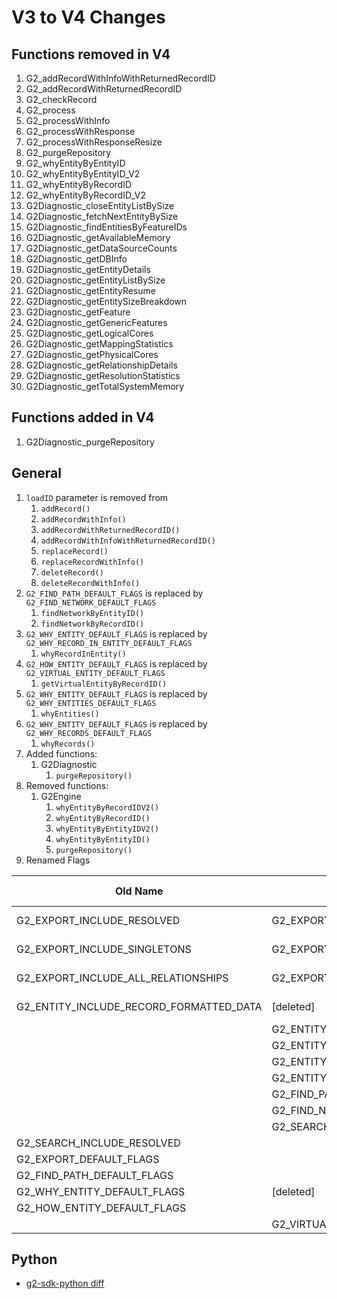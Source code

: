 # V3 to V4 Changes

## Functions removed in V4

1. G2_addRecordWithInfoWithReturnedRecordID
1. G2_addRecordWithReturnedRecordID
1. G2_checkRecord
1. G2_process
1. G2_processWithInfo
1. G2_processWithResponse
1. G2_processWithResponseResize
1. G2_purgeRepository
1. G2_whyEntityByEntityID
1. G2_whyEntityByEntityID_V2
1. G2_whyEntityByRecordID
1. G2_whyEntityByRecordID_V2
1. G2Diagnostic_closeEntityListBySize
1. G2Diagnostic_fetchNextEntityBySize
1. G2Diagnostic_findEntitiesByFeatureIDs
1. G2Diagnostic_getAvailableMemory
1. G2Diagnostic_getDataSourceCounts
1. G2Diagnostic_getDBInfo
1. G2Diagnostic_getEntityDetails
1. G2Diagnostic_getEntityListBySize
1. G2Diagnostic_getEntityResume
1. G2Diagnostic_getEntitySizeBreakdown
1. G2Diagnostic_getFeature
1. G2Diagnostic_getGenericFeatures
1. G2Diagnostic_getLogicalCores
1. G2Diagnostic_getMappingStatistics
1. G2Diagnostic_getPhysicalCores
1. G2Diagnostic_getRelationshipDetails
1. G2Diagnostic_getResolutionStatistics
1. G2Diagnostic_getTotalSystemMemory

## Functions added in V4

1. G2Diagnostic_purgeRepository

## General

1. `loadID` parameter is removed from
    1. `addRecord()`
    1. `addRecordWithInfo()`
    1. `addRecordWithReturnedRecordID()`
    1. `addRecordWithInfoWithReturnedRecordID()`
    1. `replaceRecord()`
    1. `replaceRecordWithInfo()`
    1. `deleteRecord()`
    1. `deleteRecordWithInfo()`
1. `G2_FIND_PATH_DEFAULT_FLAGS` is replaced by `G2_FIND_NETWORK_DEFAULT_FLAGS`
    1. `findNetworkByEntityID()`
    1. `findNetworkByRecordID()`
1. `G2_WHY_ENTITY_DEFAULT_FLAGS` is replaced by `G2_WHY_RECORD_IN_ENTITY_DEFAULT_FLAGS`
    1. `whyRecordInEntity()`
1. `G2_HOW_ENTITY_DEFAULT_FLAGS` is replaced by `G2_VIRTUAL_ENTITY_DEFAULT_FLAGS`
    1. `getVirtualEntityByRecordID()`
1. `G2_WHY_ENTITY_DEFAULT_FLAGS` is replaced by `G2_WHY_ENTITIES_DEFAULT_FLAGS`
    1. `whyEntities()`
1. `G2_WHY_ENTITY_DEFAULT_FLAGS` is replaced by `G2_WHY_RECORDS_DEFAULT_FLAGS`
    1. `whyRecords()`
1. Added functions:
    1. G2Diagnostic
        1. `purgeRepository()`
1. Removed functions:
    1. G2Engine
        1. `whyEntityByRecordIDV2()`
        1. `whyEntityByRecordID()`
        1. `whyEntityByEntityIDV2()`
        1. `whyEntityByEntityID()`
        1. `purgeRepository()`
1. Renamed Flags

| Old Name                                | New Name                                   | Old Value | New Value  |
|-----------------------------------------|--------------------------------------------|---------------|----------------|
| G2_EXPORT_INCLUDE_RESOLVED              | G2_EXPORT_INCLUDE_MULTI_RECORD_ENTITIES    |     0000 0001 |  same          |
| G2_EXPORT_INCLUDE_SINGLETONS            | G2_EXPORT_INCLUDE_SINGLE_RECORD_ENTITIES   |     0000 0010 |  same          |
| G2_EXPORT_INCLUDE_ALL_RELATIONSHIPS     | G2_EXPORT_INCLUDE_ALL_HAVING_RELATIONSHIPS |     0000 001E |  same          |
| G2_ENTITY_INCLUDE_RECORD_FORMATTED_DATA | [deleted]                                  |     0002 0000 |                |
|                                         | G2_ENTITY_INCLUDE_RECORD_UNMAPPED_DATA     |               | 0000 8000 0000 |
|                                         | G2_ENTITY_INCLUDE_RELATED_RECORD_TYPES     |               | 0000 2000 0000 |
|                                         | G2_ENTITY_OPTION_INCLUDE_FEATURE_ELEMENTS  |               | 0001 0000 0000 |
|                                         | G2_ENTITY_OPTION_INCLUDE_MATCH_KEY_DETAILS |               | 0004 0000 0000 |
|                                         | G2_FIND_PATH_MATCHING_INFO                 |               | 0000 4000 0000 |
|                                         | G2_FIND_NETWORK_MATCHING_INFO              |               | 0002 0000 0000 |
|                                         | G2_SEARCH_INCLUDE_MATCH_KEY_DETAILS        |               | G2_ENTITY_OPTION_INCLUDE_MATCH_KEY_DETAILS |
| G2_SEARCH_INCLUDE_RESOLVED              |                                            |               | [has new value] |
| G2_EXPORT_DEFAULT_FLAGS                 |                                            |               | [has new value] |
| G2_FIND_PATH_DEFAULT_FLAGS              |                                            |               | [has new value] |
| G2_WHY_ENTITY_DEFAULT_FLAGS             | [deleted]                                  |               |                 |
| G2_HOW_ENTITY_DEFAULT_FLAGS             |                                            |               | [has new value] |
|                                         |  G2_VIRTUAL_ENTITY_DEFAULT_FLAGS           |               |                 |

## Python

- [g2-sdk-python diff](https://github.com/senzing-garage/g2-sdk-python/compare/main...develop-g2v4.0)
